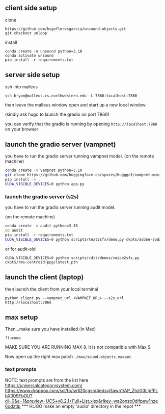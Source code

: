 ## client side setup
clone
```
https://github.com/hugofloresgarcia/unsound-objects.git
git checkout unloop
```

install
```
conda create -n unsound python=3.10
conda activate unsound
pip install -r requirements.txt
```

## server side setup
ssh into malleus
```
ssh bryan@malleus.cs.northwestern.edu -L 7860:localhost:7860
```

then leave the malleus window open and start up a new local window

(kindly ask hugo to launch the gradio on port 7860)

you can verify that the gradio is running by opening `http://localhost:7860` on your browser

## launch the gradio server (vampnet)
you have to run the gradio server running vampnet model.
(on the remote machine)
```bash
conda create -n vampnet python=3.10
git clone https://github.com/huggingface.co/spaces/hugggof/vampnet-music.git
pip install -e .
CUDA_VISIBLE_DEVICES=0 python app.py
```

### launch the gradio server (s2s)
you have to run the gradio server running audit model.

(on the remote machine)
```bash
conda create -n audit python=3.10
cd audit
pip install -r requirements.txt
CUDA_VISIBLE_DEVICES=0 python scripts/text2sfx/demo.py ckpts/adobe-soda/checkpoints/seethara/text2sfx/25-02-18-256ch-8s/ --model latest_ema.pth
```

or for audit-old
```
CUDA_VISIBLE_DEVICES=0 python scripts/cdit/demos/voice2sfx.py ckpts/rms-centroid-ppg/latest.pth
```

## launch the client (laptop)
then launch the client from your local terminal
```
python client.py --vampnet_url <VAMPNET_URL> --s2s_url http://localhost:7860
```

## max setup
Then...make sure you have installed (in Max)
```
flucoma
```

MAKE SURE YOU ARE RUNNING MAX 8.  It is not compatible with Max 9.

Now open up the right max patch `./max/sound-objects.maxpat`. 

### text prompts
NOTE: text prompts are from the list here
https://universalcategorysystem.com/
https://www.dropbox.com/scl/fo/lw1i20cgsm4edsvj3awn1/AP_ZhzG3LlpfFLbX309FbOU?dl=0&e=1&preview=UCS+v8.2.1+Full+List.xlsx&rlkey=wa2onzo0difpew1nze6odztlp
*** HUGO make an empty 'audio' directory in the repo! ***
